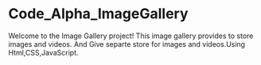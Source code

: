 # Code_Alpha_ImageGallery
Welcome to the Image Gallery project! This image gallery provides to store images and videos. And Give separte store for images and videos.Using Html,CSS,JavaScript.
